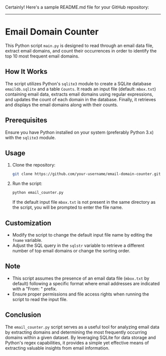 Certainly! Here's a sample README.md file for your GitHub repository:

---

# Email Domain Counter

This Python script `main.py` is designed to read through an email data file, extract email domains, and count their occurrences in order to identify the top 10 most frequent email domains.

## How It Works

The script utilizes Python's `sqlite3` module to create a SQLite database `emaildb.sqlite` and a table `Counts`. It reads an input file (default: `mbox.txt`) containing email data, extracts email domains using regular expressions, and updates the count of each domain in the database. Finally, it retrieves and displays the email domains along with their counts.

## Prerequisites

Ensure you have Python installed on your system (preferably Python 3.x) with the `sqlite3` module.

## Usage

1. Clone the repository:

   ```bash
   git clone https://github.com/your-username/email-domain-counter.git
   ```

2. Run the script:

   ```bash
   python email_counter.py
   ```

   If the default input file `mbox.txt` is not present in the same directory as the script, you will be prompted to enter the file name.

## Customization

- Modify the script to change the default input file name by editing the `fname` variable.
- Adjust the SQL query in the `sqlstr` variable to retrieve a different number of top email domains or change the sorting order.

## Note

- This script assumes the presence of an email data file (`mbox.txt` by default) following a specific format where email addresses are indicated with a "From: " prefix.
- Ensure proper permissions and file access rights when running the script to read the input file.


## Conclusion

The `email_counter.py` script serves as a useful tool for analyzing email data by extracting domains and determining the most frequently occurring domains within a given dataset. By leveraging SQLite for data storage and Python's regex capabilities, it provides a simple yet effective means of extracting valuable insights from email information.
